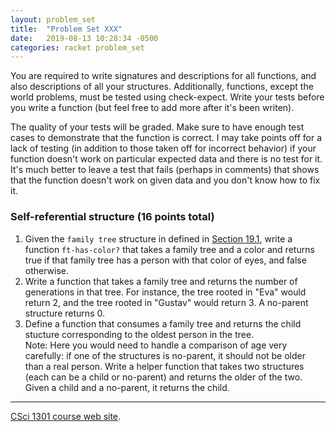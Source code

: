 ```yaml
---
layout: problem_set
title:  "Problem Set XXX"
date:   2019-08-13 10:28:34 -0500
categories: racket problem_set
---
```


You are required to write signatures and descriptions for all functions,
and also descriptions of all your structures. Additionally, functions,
except the world problems, must be tested using check-expect. Write your
tests before you write a function (but feel free to add more after it\'s
been writen).

The quality of your tests will be graded. Make sure to have enough test
cases to demonstrate that the function is correct. I may take points off
for a lack of testing (in addition to those taken off for incorrect
behavior) if your function doesn\'t work on particular expected data and
there is no test for it. It\'s much better to leave a test that fails
(perhaps in comments) that shows that the function doesn\'t work on
given data and you don\'t know how to fix it.

### Self-referential structure (16 points total)

1.  Given the `family tree` structure in defined in [Section
    19.1](https://htdp.org/2019-02-24/part_four.html#%28part._sec~3abtrees%29),
    write a function `ft-has-color?` that takes a family tree and a
    color and returns true if that family tree has a person with that
    color of eyes, and false otherwise.
2.  Write a function that takes a family tree and returns the number of
    generations in that tree. For instance, the tree rooted in \"Eva\"
    would return 2, and the tree rooted in \"Gustav\" would return 3. A
    no-parent structure returns 0.
3.  Define a function that consumes a family tree and returns the child
    stucture corresponding to the oldest person in the tree.\
    Note: Here you would need to handle a comparison of age very
    carefully: if one of the structures is no-parent, it should not be
    older than a real person. Write a helper function that takes two
    structures (each can be a child or no-parent) and returns the older
    of the two. Given a child and a no-parent, it returns the child.

------------------------------------------------------------------------

[CSci 1301 course web site](../index.html).
